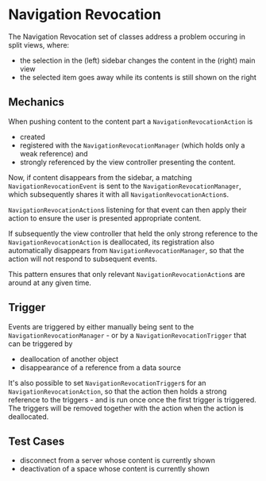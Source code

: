 #  Navigation Revocation

The Navigation Revocation set of classes address a problem occuring in split views, where:
- the selection in the (left) sidebar changes the content in the (right) main view
- the selected item goes away while its contents is still shown on the right


## Mechanics

When pushing content to the content part a `NavigationRevocationAction` is
- created
- registered with the `NavigationRevocationManager` (which holds only a weak reference) and
- strongly referenced by the view controller presenting the content.

Now, if content disappears from the sidebar, a matching `NavigationRevocationEvent` is sent to the `NavigationRevocationManager`, which subsequently shares it with all `NavigationRevocationAction`s.

`NavigationRevocationAction`s listening for that event can then apply their action to ensure the user is presented appropriate content.

If subsequently the view controller that held the only strong reference to the `NavigationRevocationAction` is deallocated, its registration also automatically disappears from `NavigationRevocationManager`, so that the action will not respond to subsequent events.

This pattern ensures that only relevant `NavigationRevocationAction`s are around at any given time.


## Trigger

Events are triggered by either manually being sent to the `NavigationRevocationManager` - or by a `NavigationRevocationTrigger` that can be triggered by
- deallocation of another object
- disappearance of a reference from a data source

It's also possible to set `NavigationRevocationTrigger`s for an `NavigationRevocationAction`, so that the action then holds a strong reference to the triggers - and is run once once the first trigger is triggered. The triggers will be removed together with the action when the action is deallocated.


## Test Cases
- disconnect from a server whose content is currently shown
- deactivation of a space whose content is currently shown

